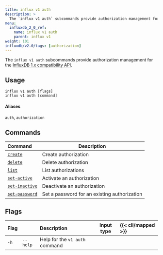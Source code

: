 ```yaml
---
title: influx v1 auth
description: >
  The `influx v1 auth` subcommands provide authorization management for the InfluxDB 1.x compatibility API.
menu:
  influxdb_2_0_ref:
    name: influx v1 auth
    parent: influx v1
weight: 101
influxdb/v2.0/tags: [authorization]
---
```


The `influx v1 auth` subcommands provide authorization management for the [InfluxDB 1.x compatibility API](/influxdb/v2.0/reference/api/influxdb-1x/).

## Usage
```
influx v1 auth [flags]
influx v1 auth [command]
```

#### Aliases
`auth`, `authorization`

## Commands

| Command                                                                     | Description                                  |
|:----------------------------------------------------------------------------|----------------------------------------------|
| [`create`](/influxdb/v2.0/reference/cli/influx/v1/auth/create/)             | Create authorization                         |
| [`delete`](/influxdb/v2.0/reference/cli/influx/v1/auth/delete/)             | Delete authorization                         |
| [`list`](/influxdb/v2.0/reference/cli/influx/v1/auth/list/)                 | List authorizations                          |
| [`set-active`](/influxdb/v2.0/reference/cli/influx/v1/auth/set-active/)     | Activate an authorization                    |
| [`set-inactive`](/influxdb/v2.0/reference/cli/influx/v1/auth/set-inactive/) | Deactivate an authorization                  |
| [`set-password`](/influxdb/v2.0/reference/cli/influx/v1/auth/set-password/) | Set a password for an existing authorization |

## Flags
| Flag |          | Description                     | Input type | {{< cli/mapped >}} |
|:-----|:---------|:--------------------------------|:----------:|:-------------------|
| `-h` | `--help` | Help for the `v1 auth ` command |            |                    |
